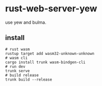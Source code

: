 # rust-web-server-yew

use yew and bulma.

## install

```shell
# rust wasm
rustup target add wasm32-unknown-unknown
# wasm cli
cargo install trunk wasm-bindgen-cli
# run dev
trunk serve
# build release
trunk build --release
```
